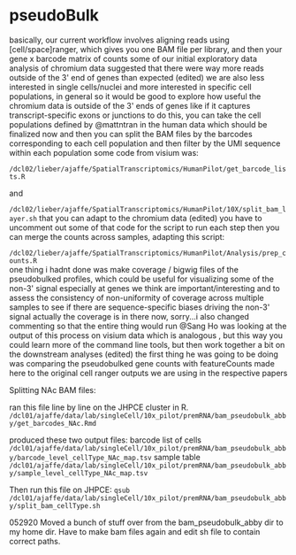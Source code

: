 # pseudoBulk

basically, our current workflow involves aligning reads using [cell/space]ranger, which gives you one BAM file per library, and then your gene x barcode matrix of counts
some of our initial exploratory data analysis of chromium data suggested that there were way more reads outside of the 3' end of genes than expected (edited) 
we are also less interested in single cells/nuclei and more interested in specific cell populations, in general
so it would be good to explore how useful the chromium data is outside of the 3' ends of genes
like if it captures transcript-specific exons or junctions
to do this, you can take the cell populations defined by @mattntran in the human data which should be finalized now
and then you can split the BAM files by the barcodes corresponding to each cell population and then filter by the UMI sequence within each population
some code from visium was: 

```/dcl02/lieber/ajaffe/SpatialTranscriptomics/HumanPilot/get_barcode_lists.R```

and 

```/dcl02/lieber/ajaffe/SpatialTranscriptomics/HumanPilot/10X/split_bam_layer.sh``` that you can adapt to the chromium data (edited) 
you have to uncomment out some of that code for the script to run each step
then you can merge the counts across samples, adapting this script: 

```/dcl02/lieber/ajaffe/SpatialTranscriptomics/HumanPilot/Analysis/prep_counts.R```  
one thing i hadnt done was make coverage / bigwig files of the pseudobulked profiles, which could be useful for visualizing some of the non-3' signal
especially at genes we think are important/interesting
and to assess the consistency of non-uniformity of coverage across multiple samples to see if there are sequence-specific biases driving the non-3' signal
actually the coverage is in there now, sorry...i also changed commenting so that the entire thing would run
@Sang Ho was looking at the output of this process on visium data which is analogous , but this way you could learn more of the command line tools, but then work together a bit on the downstream analyses (edited) 
the first thing he was going to be doing was comparing the pseudobulked gene counts with featureCounts made here to the original cell ranger outputs we are using in the respective papers

Splitting NAc BAM files:

ran this file line by line on the JHPCE cluster in R.
```/dcl01/ajaffe/data/lab/singleCell/10x_pilot/premRNA/bam_pseudobulk_abby/get_barcodes_NAc.Rmd```

produced these two output files:
barcode list of cells
```/dcl01/ajaffe/data/lab/singleCell/10x_pilot/premRNA/bam_pseudobulk_abby/barcode_level_cellType_NAc_map.tsv```
sample table 
```/dcl01/ajaffe/data/lab/singleCell/10x_pilot/premRNA/bam_pseudobulk_abby/sample_level_cellType_NAc_map.tsv```

Then run this file on JHPCE:
```qsub /dcl01/ajaffe/data/lab/singleCell/10x_pilot/premRNA/bam_pseudobulk_abby/split_bam_cellType.sh```


052920 Moved a bunch of stuff over from the bam_pseudobulk_abby dir to my home dir. Have to make bam files again and edit sh file to contain correct paths. 


